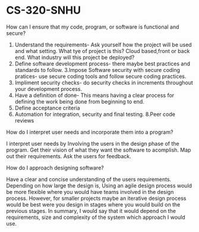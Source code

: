 # CS-320-SNHU


How can I ensure that my code, program, or software is functional and secure?

  1. Understand the requirements- Ask yourself how the project will be used and what setting. What tye of project is this? Cloud based,front or back end. What industry will this project be deployed?
  2. Define software development process- there maybe best practices and standards to follow.
  3.Impose Software security with secure coding pratices- use secure coding tools and follow secure coding practices. 
  4. Impliment security checks- do security checks in increments throughout your development process. 
  5. Have a definition of done- This means having a clear process for defining the work being done from beginning to end. 
  6. Define acceptance criteria
  7. Automation for integration, security and final testing.
  8.Peer code reviews

  
How do I interpret user needs and incorporate them into a program?

  I interpret user needs by Involving the users in the design phase of the program. Get their vision of what they want the software to acomplish. Map out their requirements. Ask the users for feedback. 
  
How do I approach designing software?

  Have a clear and concise understanding of the users requirements. Depending on how large the design is, Using an agile design process would be more flexible where you would have teams involved in the design process. However, for smaller projects maybe an iterative design process would be best were you design in stages where you would build on the previous stages. In summary, I would say that it would depend on the requirements, size and complexity of the system which approach I would use.  
